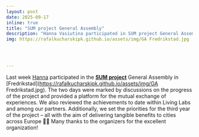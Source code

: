 ```yaml
---
layout: post
date: 2025-09-17
inline: true
title: "SUM project General Assembly"
description: "Hanna Vasiutina participated in SUM project General Assembly"
img: https://rafalkucharskipk.github.io/assets/img/GA Fredrikstad.jpg



      
---
```

Last week [Hanna](https://www.rafalkucharskilab.pl/research/hanna_vasiutina/) participated in the [**SUM project**](https://www.rafalkucharskilab.pl/research/SUM/) General Assembly in [Fredrikstad](https://rafalkucharskipk.github.io/assets/img/GA Fredrikstad.jpg). The two days were marked by discussions on the progress of the project and provided a platform for the mutual exchange of experiences. We also reviewed the achievements to date within Living Labs and among our partners. Additionally, we set the priorities for the third year of the project – all with the aim of delivering tangible benefits to cities across Europe 🌆💪 Many thanks to the organizers for the excellent organization!  
